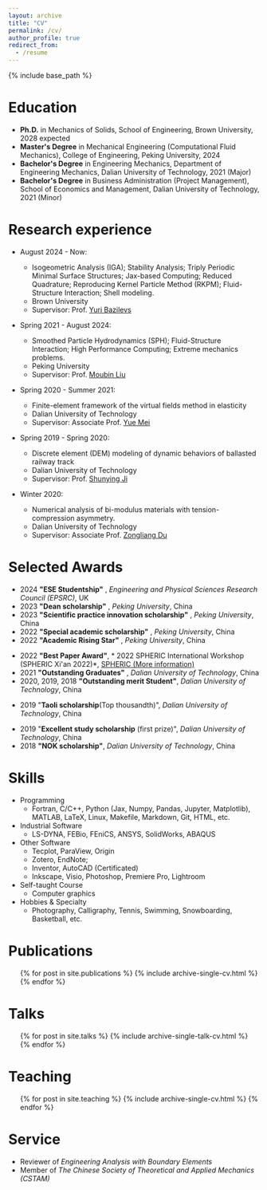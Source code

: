 ```yaml
---
layout: archive
title: "CV"
permalink: /cv/
author_profile: true
redirect_from:
  - /resume
---
```


{% include base_path %}

Education
======
* **Ph.D.** in Mechanics of Solids, School of Engineering, Brown University, 2028 expected
* **Master's Degree** in Mechanical Engineering (Computational Fluid Mechanics), College of Engineering, Peking University, 2024
* **Bachelor's Degree** in Engineering Mechanics, Department of Engineering Mechanics, Dalian University of Technology, 2021 (Major)
* **Bachelor's Degree** in Business Administration (Project Management), School of Economics and Management, Dalian University of Technology, 2021 (Minor)

Research experience
======
* August 2024 - Now:
  * Isogeometric Analysis (IGA); Stability Analysis; Triply Periodic Minimal Surface Structures; Jax-based Computing; Reduced Quadrature; Reproducing Kernel Particle Method (RKPM); Fluid-Structure Interaction; Shell modeling.
  * Brown University
  * Supervisor: Prof. [Yuri Bazilevs](https://scholar.google.com/citations?user=U_FvD34AAAAJ&hl=en)

* Spring 2021 - August 2024:
  * Smoothed Particle Hydrodynamics (SPH); Fluid-Structure Interaction; High Performance Computing; Extreme mechanics problems.
  * Peking University
  * Supervisor: Prof. [Moubin Liu](https://scholar.google.com/citations?user=guclLlYAAAAJ&hl=en)

* Spring 2020 - Summer 2021:
  * Finite-element framework of the virtual fields method in elasticity
  * Dalian University of Technology
  * Supervisor: Associate Prof. [Yue Mei](https://scholar.google.com/citations?user=aMNdUkUAAAAJ&hl=en) 

* Spring 2019 - Spring 2020:
  * Discrete element (DEM) modeling of dynamic behaviors of ballasted railway track
  * Dalian University of Technology
  * Supervisor: Prof. [Shunying Ji](https://www.researchgate.net/profile/Shunying-Ji)

* Winter 2020: 
  * Numerical analysis of bi-modulus materials with tension-compression asymmetry.
  * Dalian University of Technology
  * Supervisor: Associate Prof. [Zongliang Du](https://scholar.google.com/citations?user=JqPlZWkAAAAJ&hl=en&oi=ao)

Selected Awards
======
* 2024 **"ESE Studentship"** , *Engineering and Physical Sciences Research Council (EPSRC)*, UK
* 2023 **"Dean scholarship"** , *Peking University*, China
* 2023 **"Scientific practice innovation scholarship"** , *Peking University*, China
* 2022 **"Special academic scholarship"** , *Peking University*, China
* 2022 **"Academic Rising Star"** , *Peking University*, China 
<!-- * (only 5 students in the whole college every year) -->
* 2022 **"Best Paper Award"**, * 2022 SPHERIC International Workshop (SPHERIC Xi'an 2022)*, [SPHERIC (More information)](https://www.spheric-sph.org/)
* 2021 **"Outstanding Graduates"** , *Dalian University of Technology*, China
* 2020, 2019, 2018 **"Outstanding merit Student"**, *Dalian University of Technology*, China
<!-- * 2020 **"Outstanding merit Student"**, *Dalian University of Technology*, China -->
* 2019 "**Taoli scholarship**(Top thousandth)", *Dalian University of Technology*, China
<!-- * 2019 **"Outstanding merit Student"**, *Dalian University of Technology*, China -->
* 2019 "**Excellent study scholarship** (first prize)", *Dalian University of Technology*, China
* 2018 **"NOK scholarship"**, *Dalian University of Technology*, China
<!-- * 2018 **"Outstanding merit Student"**, *Dalian University of Technology*, China -->
<!-- * 2017-2020 **"Different individual scholarships"** (including Science and Technology Innovation Prize, High Morality Prize, Social Work Prize, Cultural and Sports Prize), *Dalian University of Technology*, China -->



Skills
======
* Programming
  * Fortran, C/C++, Python (Jax, Numpy, Pandas, Jupyter, Matplotlib), MATLAB, LaTeX, Linux, Makefile, Markdown, Git, HTML, etc.
* Industrial Software
  * LS-DYNA, FEBio, FEniCS, ANSYS, SolidWorks, ABAQUS
* Other Software
  * Tecplot, ParaView, Origin
  * Zotero, EndNote;
  * Inventor, AutoCAD (Certificated)
  * Inkscape, Visio, Photoshop, Premiere Pro, Lightroom
* Self-taught Course
  * Computer graphics
* Hobbies & Specialty
  * Photography, Calligraphy, Tennis, Swimming, Snowboarding, Basketball, etc.

Publications
======
  <ul>{% for post in site.publications %}
    {% include archive-single-cv.html %}
  {% endfor %}</ul>
  
Talks
======
  <ul>{% for post in site.talks %}
    {% include archive-single-talk-cv.html %}
  {% endfor %}</ul>
  
Teaching
======
  <ul>{% for post in site.teaching %}
    {% include archive-single-cv.html %}
  {% endfor %}</ul>
  
Service
======
* Reviewer of *Engineering Analysis with Boundary Elements*
* Member of *The Chinese Society of Theoretical and Applied Mechanics (CSTAM)*
